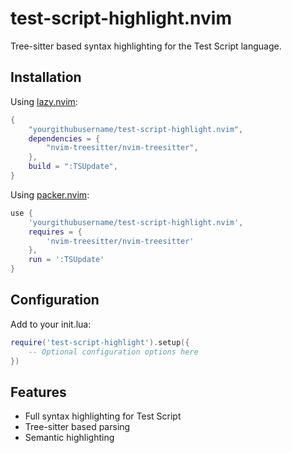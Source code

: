 # test-script-highlight.nvim

Tree-sitter based syntax highlighting for the Test Script language.

## Installation
Using [lazy.nvim](https://github.com/folke/lazy.nvim):
```lua
{
    "yourgithubusername/test-script-highlight.nvim",
    dependencies = {
        "nvim-treesitter/nvim-treesitter",
    },
    build = ":TSUpdate",
}
```

Using [packer.nvim](https://github.com/wbthomason/packer.nvim):
```lua
use {
    'yourgithubusername/test-script-highlight.nvim',
    requires = {
        'nvim-treesitter/nvim-treesitter'
    },
    run = ':TSUpdate'
}
```

## Configuration
Add to your init.lua:
```lua
require('test-script-highlight').setup({
    -- Optional configuration options here
})
```

## Features
- Full syntax highlighting for Test Script
- Tree-sitter based parsing
- Semantic highlighting
